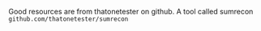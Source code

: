 
Good resources are from thatonetester on github.  A tool called sumrecon
`github.com/thatonetester/sumrecon`


